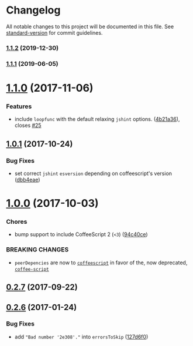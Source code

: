 # Changelog

All notable changes to this project will be documented in this file. See [standard-version](https://github.com/conventional-changelog/standard-version) for commit guidelines.

### [1.1.2](https://github.com/marviq/coffee-jshint/compare/v1.1.1...v1.1.2) (2019-12-30)

### [1.1.1](https://github.com/marviq/coffee-jshint/compare/v1.1.0...v1.1.1) (2019-06-05)



<a name="1.1.0"></a>
# [1.1.0](https://github.com/marviq/coffee-jshint/compare/v1.0.1...v1.1.0) (2017-11-06)


### Features

* include `loopfunc` with the default relaxing `jshint` options. ([4b21a36](https://github.com/marviq/coffee-jshint/commit/4b21a36)), closes [#25](https://github.com/marviq/coffee-jshint/issues/25)



<a name="1.0.1"></a>
## [1.0.1](https://github.com/marviq/coffee-jshint/compare/v1.0.0...v1.0.1) (2017-10-24)


### Bug Fixes

* set correct `jshint` `esversion` depending on coffeescript's version ([dbb4eae](https://github.com/marviq/coffee-jshint/commit/dbb4eae))



<a name="1.0.0"></a>
# [1.0.0](https://github.com/marviq/coffee-jshint/compare/v0.2.7...v1.0.0) (2017-10-03)


### Chores

* bump support to include CoffeeScript 2 (`<3`) ([94c40ce](https://github.com/marviq/coffee-jshint/commit/94c40ce))


### BREAKING CHANGES

* `peerDepencies` are now to [`coffeescript`](https://www.npmjs.com/package/coffeescript) in favor of the, now deprecated, [`coffee-script`](https://www.npmjs.com/package/coffee-script)



<a name="0.2.7"></a>
## [0.2.7](https://github.com/marviq/coffee-jshint/compare/v0.2.6...v0.2.7) (2017-09-22)



<a name="0.2.6"></a>
## [0.2.6](https://github.com/marviq/coffee-jshint/compare/v0.2.5...v0.2.6) (2017-01-24)


### Bug Fixes

* add `"Bad number '2e308'."` into `errorsToSkip` ([127d6f0](https://github.com/marviq/coffee-jshint/commit/127d6f0))
